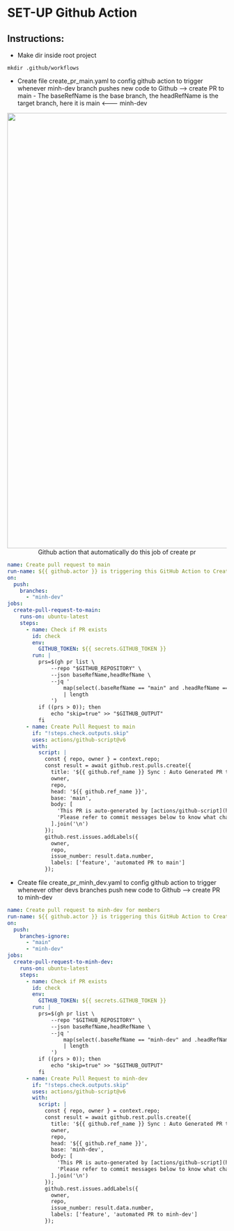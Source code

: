 # SET-UP Github Action

## Instructions:

- Make dir inside root project

```
mkdir .github/workflows
```

- Create file create_pr_main.yaml to config github action to trigger whenever minh-dev branch pushes new code to Github --> create PR to main - The baseRefName is the base branch, the headRefName is the target branch, here it is main <--- minh-dev
<p align="center">
    <img src="https://github.com/anhminhbo/BITS-Pomodoro-Music/blob/minh-dev/docs/github-action/github-action-1.png" width=1000 height=1000>
    Github action that automatically do this job of create pr
</p>

```yaml
name: Create pull request to main
run-name: ${{ github.actor }} is triggering this GitHub Action to Create PR to main🚀
on:
  push:
    branches:
      - "minh-dev"
jobs:
  create-pull-request-to-main:
    runs-on: ubuntu-latest
    steps:
      - name: Check if PR exists
        id: check
        env:
          GITHUB_TOKEN: ${{ secrets.GITHUB_TOKEN }}
        run: |
          prs=$(gh pr list \
              --repo "$GITHUB_REPOSITORY" \
              --json baseRefName,headRefName \
              --jq '
                  map(select(.baseRefName == "main" and .headRefName == "${{ github.ref_name }}"))
                  | length
              ')
          if ((prs > 0)); then
              echo "skip=true" >> "$GITHUB_OUTPUT"
          fi
      - name: Create Pull Request to main
        if: "!steps.check.outputs.skip"
        uses: actions/github-script@v6
        with:
          script: |
            const { repo, owner } = context.repo;
            const result = await github.rest.pulls.create({
              title: '${{ github.ref_name }} Sync : Auto Generated PR to main',
              owner,
              repo,
              head: '${{ github.ref_name }}',
              base: 'main',
              body: [
                'This PR is auto-generated by [actions/github-script](https://github.com/actions/github-script).',
                'Please refer to commit messages below to know what changes has been made.'
              ].join('\n')
            });
            github.rest.issues.addLabels({
              owner,
              repo,
              issue_number: result.data.number,
              labels: ['feature', 'automated PR to main']
            });
```

- Create file create_pr_minh_dev.yaml to config github action to trigger whenever other devs branches push new code to Github --> create PR to minh-dev

```yaml
name: Create pull request to minh-dev for members
run-name: ${{ github.actor }} is triggering this GitHub Action to Create PR to minh-dev 🚀
on:
  push:
    branches-ignore:
      - "main"
      - "minh-dev"
jobs:
  create-pull-request-to-minh-dev:
    runs-on: ubuntu-latest
    steps:
      - name: Check if PR exists
        id: check
        env:
          GITHUB_TOKEN: ${{ secrets.GITHUB_TOKEN }}
        run: |
          prs=$(gh pr list \
              --repo "$GITHUB_REPOSITORY" \
              --json baseRefName,headRefName \
              --jq '
                  map(select(.baseRefName == "minh-dev" and .headRefName == "${{ github.ref_name }}"))
                  | length
              ')
          if ((prs > 0)); then
              echo "skip=true" >> "$GITHUB_OUTPUT"
          fi
      - name: Create Pull Request to minh-dev
        if: "!steps.check.outputs.skip"
        uses: actions/github-script@v6
        with:
          script: |
            const { repo, owner } = context.repo;
            const result = await github.rest.pulls.create({
              title: '${{ github.ref_name }} Sync : Auto Generated PR to minh-dev',
              owner,
              repo,
              head: '${{ github.ref_name }}',
              base: 'minh-dev',
              body: [
                'This PR is auto-generated by [actions/github-script](https://github.com/actions/github-script).',
                'Please refer to commit messages below to know what changes has been made.'
              ].join('\n')
            });
            github.rest.issues.addLabels({
              owner,
              repo,
              issue_number: result.data.number,
              labels: ['feature', 'automated PR to minh-dev']
            });
```
